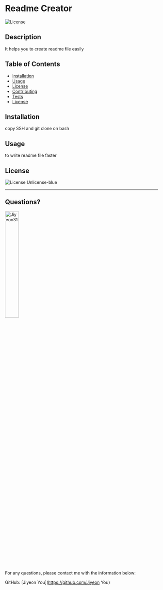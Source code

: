 # Readme Creator 
  ![License](https://img.shields.io/badge/License-Unlicense-blue.svg)
  
  ## Description 
  
  It helps you to create readme file easily
  ## Table of Contents
  * [Installation](#installation)
  * [Usage](#usage)
  * [License](#license)
  * [Contributing](#contributing)
  * [Tests](#tests)
  * [License](#license)
  
  ## Installation
  
  copy SSH and git clone on bash
  
  ## Usage 
  
  to write readme file faster
    
  ## License
    
  ![License](https://img.shields.io/badge/License-Unlicense-blue.svg)
  Unlicense-blue
  
  ---
  
  ## Questions?
  <img src="https://avatars.githubusercontent.com/u/94870473?v=4" alt="Jiyeon31" width="30%" height="30%" />
  
  For any questions, please contact me with the information below:
 
  GitHub: [Jiyeon You](https://github.com/Jiyeon You)<br />

  
